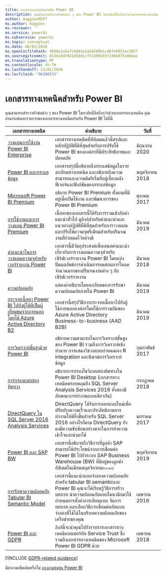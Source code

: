 ```yaml
---
title: เอกสารทางเทคนิคสำหรับ Power BI
description: คุณสามารถสำรวจหัวข้อต่าง ๆ ของ Power BI ในระดับที่ลึกยิ่งกว่าด้วยเอกสารทางเทคนิค
author: maggiesMSFT
ms.author: maggies
ms.reviewer: ''
ms.service: powerbi
ms.subservice: powerbi
ms.topic: conceptual
ms.date: 06/03/2020
ms.openlocfilehash: 9b98e2a5e7cb881e1a58280b1cd6fe6851ec5057
ms.sourcegitcommit: 653e18d7041d3dd1cf7a38010372366975a98eae
ms.translationtype: MT
ms.contentlocale: th-TH
ms.lasthandoff: 12/01/2020
ms.locfileid: "96398533"
---
```

# <a name="whitepapers-for-power-bi"></a>เอกสารทางเทคนิคสำหรับ Power BI

คุณสามารถสำรวจหัวข้อต่าง ๆ ของ Power BI ในระดับที่ลึกยิ่งกว่าด้วยเอกสารทางเทคนิค คุณสามารถค้นหารายการของเอกสารทางเทคนิคสำหรับ Power BI ได้ที่นี่

| เอกสารทางเทคนิค | คำอธิบาย | วันที่ |
| --- | --- | --- |
| [วางแผนการใช้งาน Power BI Enterprise](https://aka.ms/PBIEnterpriseDeploymentWP) |เอกสารทางเทคนิคที่อัปเดตแล้วนี้สรุปและหลักปฏิบัติที่ดีที่สุดสำหรับการปรับใช้ Power BI ขององค์กรที่มีประสิทธิภาพและปลอดภัย | มิถุนายน 2020 |
| [Power BI และกระแสข้อมูล](https://go.microsoft.com/fwlink/?linkid=2034388&clcid=0x409)| เอกสารสรุปนี้อธิบายถึงกระแสข้อมูลในรายละเอียดทางเทคนิค และอธิบายถึงความสามารถและความคิดริเริ่มที่อยู่เบื้องหลังฟีเจอร์และฟังก์ชันของกระแสข้อมูล | พฤศจิกายน 2018 |
| [Microsoft Power BI Premium](https://aka.ms/pbipremiumwhitepaper) |อธิบาย Power BI Premium ทั้งตามที่มีอยู่เมื่อเปิดใช้งาน และพัฒนาการของ Power BI Premium | ตุลาคม 2017 |
| [การใช้งานและการวางแผน Power BI Premium](whitepaper-powerbi-premium-deployment.md)| เนื้อหาของเอกสารนี้ได้รับการรวมเข้ากับคำแนะนำทั่วไป ดูลิงก์สำหรับคำแนะนำและแนวทางปฏิบัติที่ดีที่สุดสำหรับการวางแผนและปรับใช้ความจุพรีเมียมสำหรับปริมาณงานที่กำหนดไว้อย่างดี| มีนาคม 2019 |
| [คำแนะนำในการวางแผนความจุสำหรับเวอร์รายงาน Power BI](../report-server/capacity-planning.md) |เอกสารนี้มีวัตถุประสงค์เพื่อเสนอคำแนะนำเกี่ยวกับการวางแผนความจุสำหรับเซิร์ฟเวอร์รายงาน Power BI โดยแบ่งปันผลลัพธ์การดำเนินการทดสอบการโหลดจำนวนมากของปริมาณงานต่าง ๆ กับเซิร์ฟเวอร์รายงาน | มีนาคม 2018 |
| [ความปลอดภัย](../admin/service-admin-power-bi-security.md) |แสดงคำอธิบายโดยละเอียดของการรักษาความปลอดภัยภายใน Power BI | มีนาคม 2019 |
| [กระจายเนื้อหา Power BI ไปยังผู้ใช้ที่เป็นผู้เยี่ยมชมจากภายนอกโดยใช้ Azure Active Directory B2](../guidance/whitepaper-azure-b2b-power-bi.md)|เอกสารนี้สรุปวิธีการกระจายเนื้อหาไปยังผู้ใช้ภายนอกองค์กรโดยใช้การรวมกันของ Azure Active Directory Business-to-business (AAD B2B)| มีนาคม 2019 |
| [การวิเคราะห์ขั้นสูงด้วย Power BI](https://info.microsoft.com/advanced-analytics-with-power-bi.html?Is=Website) |อธิบายความสามารถในการวิเคราะห์ขั้นสูงของ Power BI รวมถึงการวิเคราะห์เชิงทำนาย การแสดงวิชวลแบบกำหนดเอง R integration และนิพจน์การวิเคราะห์ข้อมูล | กุมภาพันธ์ 2017 |
| [การกรองแบบสองทิศทาง](../transform-model/desktop-bidirectional-filtering.md) |อธิบายการกรองไขว้แบบสองทิศทางใน Power BI Desktop (เอกสารทางเทคนิคครอบคลุมถึง SQL Server Analysis Services 2016 ทั้งสองมีลักษณะการทำงานแบบเดียวกัน) | กรกฎาคม 2018 |
| [DirectQuery ใน SQL Server 2016 Analysis Services](/archive/blogs/analysisservices/directquery-in-sql-server-2016-analysis-services-whitepaper) |DirectQuery ได้รับการออกแบบใหม่เพื่อปรับปรุงความเร็วและประสิทธิภาพการทำงานให้ดียิ้งขึ้นสำหรับ SQL Server 2016 อย่างไรก็ตาม DirectQuery ยังคงมีความซับซ้อนอย่างมากในการทำความเข้าใจและนำมาใช้ | มกราคม 2017 |
| [Power BI และ SAP BW](https://aka.ms/powerbiandsapbw)| เอกสารนี้อธิบายถึงวิธีการที่ลูกค้า SAP สามารถใช้ประโยชน์จากการเชื่อมต่อ Power BI ไปยังระบบ SAP Business Warehouse (BW) ที่มีอยู่ของลูกค้า อัปเดตในเดือนพฤศจิกายน๒๐๑๙| พฤศจิกายน 2019 |
| [การรักษาความปลอดภัย Tabular BI Semantic Model](https://download.microsoft.com/download/D/2/0/D20E1C5F-72EA-4505-9F26-FEF9550EFD44/Securing%20the%20Tabular%20BI%20Semantic%20Model.docx) |เอกสารนี้แนะนำแบบจำลองความปลอดภัยสำหรับ tabular BI semanticและ Power BI คุณจะได้เรียนรู้วิธีการสร้างบทบาท นำความปลอดภัยแบบไดนามิกมาใช้ กำหนดการตั้งค่าการเลียนแบบ จัดการบทบาท และเลือกวิธีการเชื่อมต่อกับแบบจำลองที่ใช้ได้ในบริบทความปลอดภัยของเครือข่ายของคุณ | เมษายน 2016 |
| [Power BI และ GDPR](https://aka.ms/power-bi-gdpr-whitepaper)| ลิงก์นี้จะนำคุณไปยังรายการเอกสารทางเทคนิคบนพอร์ทัล Service Trust ซึ่งรวมถึงเอกสารทางเทคนิคของ Microsoft Power BI GDPR ด้วย | เมษายน 2018 |

[!INCLUDE [GDPR-related guidance](../includes/gdpr-hybrid-note.md)]

มีคำถามเพิ่มเติมหรือไม่ [ลองถามชุมชน Power BI](https://community.powerbi.com/)